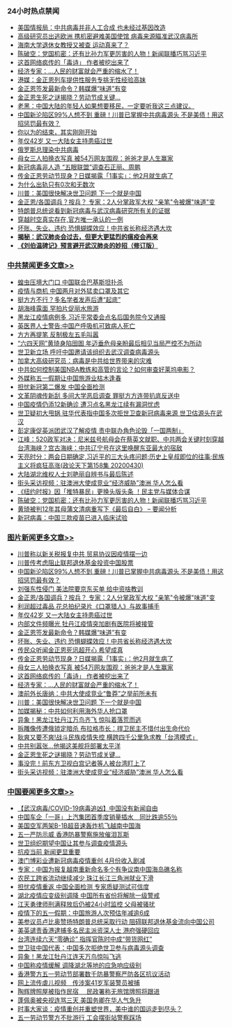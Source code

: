 <div class="catlist">
<h3>24小时热点禁闻</h3>
<ul>
<li><a href="https://github.com/fqnews/bnews/blob/master/comments/20200501/1321693.md">美国情报局：中共病毒并非人工合成 也未经过基因改造</a></li>
<li><a href="https://github.com/fqnews/bnews/blob/master/worldnews/20200501/1321807.md">高级研究员出逃欧洲 携机密避难美国使馆 病毒来源瞄准武汉病毒所</a></li>
<li><a href="https://github.com/fqnews/bnews/blob/master/topimagenews/20200501/1321684.md">海南大学退休女教授又被查 运动真来了？</a></li>
<li><a href="https://github.com/fqnews/bnews/blob/master/cbnews/20200501/1321698.md">陈破空：党国机密：还有比孙力军更厉害的人物！新闻联播巧骂习近平 </a></li>
<li><a href="https://github.com/fqnews/bnews/blob/master/topimagenews/20200501/1321822.md">这首网络疯传的「毒诗」 作者被挖出来了</a></li>
<li><a href="https://github.com/fqnews/bnews/blob/master/topimagenews/20200501/1321818.md">经济专家：...人民的财富就会严重的缩水了！</a></li>
<li><a href="https://github.com/fqnews/bnews/blob/master/baitai/20200501/1321908.md">港媒：金正恩列车提供性服务专挑无性经验高妹</a></li>
<li><a href="https://github.com/fqnews/bnews/blob/master/topimagenews/20200501/1321884.md">金正恩签发最新命令？韩媒爆“味道”有变</a></li>
<li><a href="https://github.com/fqnews/bnews/blob/master/topimagenews/20200501/1321760.md">金正恩生死之谜揭晓？劳动节成关键…</a></li>
<li><a href="https://github.com/fqnews/bnews/blob/master/bannedvideo/20200501/1321721.md">老黑：中国大陆的年轻人如果想要移民，一定要听我这三点建议。 </a></li>
<li><a href="https://github.com/fqnews/bnews/blob/master/topimagenews/20200501/1321979.md">中国新沦陷区99%人想不到 重磅！川普已掌握中共病毒源头 不是美债！用这招惩罚最有效？</a></li>
<li><a href="https://github.com/fqnews/bnews/blob/master/lifebaike/20200501/1321675.md">你以为的结束，其实刚刚开始</a></li>
<li><a href="https://github.com/fqnews/bnews/blob/master/topimagenews/20200501/1321886.md">年仅42岁 又一大陆女主持患癌过世</a></li>
<li><a href="https://github.com/fqnews/bnews/blob/master/topimagenews/20200501/1321667.md">俄罗斯总理染中共病毒</a></li>
<li><a href="https://github.com/fqnews/bnews/blob/master/topimagenews/20200501/1321833.md">母女三人拍换衣写真 被54万网友围观：爸爸才是人生赢家</a></li>
<li><a href="https://github.com/fqnews/bnews/blob/master/headline/20200501/1321673.md">新冠病毒非人造   “五眼联盟”调查石正丽、周鹏</a></li>
<li><a href="https://github.com/fqnews/bnews/blob/master/topimagenews/20200501/1321837.md">传金正恩劳动节现身？日媒揭露「1事实」：他2月就生病了</a></li>
<li><a href="https://github.com/fqnews/bnews/blob/master/lifebaike/20200501/1321677.md">为什么出轨只有0次和无数次</a></li>
<li><a href="https://github.com/fqnews/bnews/blob/master/topimagenews/20200501/1321800.md">川普：美国很快解决世卫问题 下一个就是中国</a></li>
<li><a href="https://github.com/fqnews/bnews/blob/master/topimagenews/20200501/1321923.md">金正恩/各国调兵？按兵？ 专家：2人分掌政军大权 &quot;亲笔&quot;令被爆&quot;味道&quot;变</a></li>
<li><a href="https://github.com/fqnews/bnews/blob/master/headline/20200501/1321737.md">特朗普总统说看到新冠病毒与武汉病毒研究所有关的证据</a></li>
<li><a href="https://github.com/fqnews/bnews/blob/master/comments/20200501/1321661.md">穿越时空真实存在,官方唯一承认的一例</a></li>
<li><a href="https://github.com/fqnews/bnews/blob/master/topimagenews/20200501/1321878.md">坏账、失业、违约 恐惧蝴蝶效应！中共省长称经济遇大坎</a></li>
<li><b><a href="https://github.com/fqnews/bnews/blob/master/comments/20200211/1275071.md" target="_blank">揭秘：武汉肺炎会过去，但更大更猛烈的瘟疫会再来</a></b></li>
<li><b><a href="https://github.com/fqnews/bnews/blob/master/comments/20200207/1272816.md" target="_blank">《刘伯温碑记》预言避开武汉肺炎的妙招（修订版）</a></b></li>
</ul>
</div>

<div class="catlist">
<h3><a href="https://github.com/fqnews/bnews/blob/master/cbnews/" target="_blank">中共禁闻</a><span><a href="https://github.com/fqnews/bnews/blob/master/cbnews/" target="_blank" rel="nofollow">更多文章>></a></span></h3>
<ul>
<li><a href="https://github.com/fqnews/bnews/blob/master/cbnews/20200501/1322059.md" target="_blank">蝗虫压境大门口 中国联合巴基斯坦扑杀</a></li>
<li><a href="https://github.com/fqnews/bnews/blob/master/cbnews/20200501/1322056.md" target="_blank">疫情与商机 中国两月对外猛卖口罩及其它</a></li>
<li><a href="https://github.com/fqnews/bnews/blob/master/cbnews/20200501/1322054.md" target="_blank">挺方方不行？多名学者发声后遭“起底”</a></li>
<li><a href="https://github.com/fqnews/bnews/blob/master/cbnews/20200501/1322029.md" target="_blank">胡海峰露面 罕拍片促丽水旅游</a></li>
<li><a href="https://github.com/fqnews/bnews/blob/master/cbnews/20200501/1322026.md" target="_blank">黑龙江疫情病例多 习近平常委会点名后国务院今又通报</a></li>
<li><a href="https://github.com/fqnews/bnews/blob/master/cbnews/20200501/1322003.md" target="_blank">英医界人士警告:中国产呼吸机可致病人死亡</a></li>
<li><a href="https://github.com/fqnews/bnews/blob/master/cbnews/20200501/1322008.md" target="_blank">方方再提笔 反制极左五毛叫嚣</a></li>
<li><a href="https://github.com/fqnews/bnews/blob/master/cbnews/20200501/1322005.md" target="_blank">“六四天网”黄琦身陷囹圄 年迈垂危母亲盼最后相见当局严控不为所动</a></li>
<li><a href="https://github.com/fqnews/bnews/blob/master/cbnews/20200501/1322004.md" target="_blank">世卫新立场 呼吁中国邀请该组织去武汉调查病毒源头</a></li>
<li><a href="https://github.com/fqnews/bnews/blob/master/cbnews/20200501/1322000.md" target="_blank">加拿大高级研究员：病毒是中共给世界带来的灾难</a></li>
<li><a href="https://github.com/fqnews/bnews/blob/master/cbnews/20200501/1319566.md" target="_blank">中共如何控制美国NBA教练和高管的言论？如何审查好莱坞电影？</a></li>
<li><a href="https://github.com/fqnews/bnews/blob/master/cbnews/20200501/1321927.md" target="_blank">外媒称五一假期让中国旅游业枯木逢春</a></li>
<li><a href="https://github.com/fqnews/bnews/blob/master/cbnews/20200501/1321926.md" target="_blank">担忧新冠第二爆发 中国全面检测</a></li>
<li><a href="https://github.com/fqnews/bnews/blob/master/cbnews/20200501/1321918.md" target="_blank">文革阴魂传新刮 多间大学恶启调查 罪挺方方连带扒底反送中</a></li>
<li><a href="https://github.com/fqnews/bnews/blob/master/cbnews/20200501/1321911.md" target="_blank">中国疫情仍添12新确诊 遭习点名黑龙江续有漏洞忧虑</a></li>
<li><a href="https://github.com/fqnews/bnews/blob/master/cbnews/20200501/1321910.md" target="_blank">世卫疑初大甩锅 驻华代表指中国多次拒世卫查新冠病毒来源 世卫估源头在武汉</a></li>
<li><a href="https://github.com/fqnews/bnews/blob/master/cbnews/20200501/1321893.md" target="_blank">彭定康促英派团武汉了解疫情 责中联办角色论毁「一国两制」</a></li>
<li><a href="https://github.com/fqnews/bnews/blob/master/cbnews/20200501/1321823.md" target="_blank">江峰：520政军对决：尼米兹号航母会在蔡英文就职、中共两会关键时刻穿越台湾海峡？宫古海峡：中共辽宁号在这里唤醒东亚最大的宿敌</a></li>
<li><a href="https://github.com/fqnews/bnews/blob/master/cbnews/20200501/1321816.md" target="_blank">天亮时分：两会日期确定,习近平的三大头疼问题;历史上皇叔即位的往事;民族主义将疯狂高涨(政论天下第158集 20200430)</a></li>
<li><a href="https://github.com/fqnews/bnews/blob/master/cbnews/20200501/1321741.md" target="_blank">大陆湖北维权人士刘艳丽自辨书与最后陈述</a></li>
<li><a href="https://github.com/fqnews/bnews/blob/master/topimagenews/20200501/1313848.md" target="_blank">街头采访视频：驻澳洲大使成竞业“经济威胁”澳洲 华人怎么看</a></li>
<li><a href="https://github.com/fqnews/bnews/blob/master/cbnews/20200501/1319565.md" target="_blank">《纽约时报》因「推特暴民」更换头版头条 ！民主党与媒体合谋</a></li>
<li><a href="https://github.com/fqnews/bnews/blob/master/cbnews/20200501/1321698.md" target="_blank">陈破空：党国机密：还有比孙力军更厉害的人物！新闻联播巧骂习近平</a></li>
<li><a href="https://github.com/fqnews/bnews/blob/master/cbnews/20200501/1321689.md" target="_blank">黄琦被判12年其母蒲文清病重写下《最后自白》 &#8211; 要闻分析</a></li>
<li><a href="https://github.com/fqnews/bnews/blob/master/cbnews/20200501/1321686.md" target="_blank">新冠病毒：中国三款疫苗已进入临床试验</a></li>

</ul>
</div>
<div class="catlist">
<h3><a href="https://github.com/fqnews/bnews/blob/master/topimagenews/" target="_blank">图片新闻</a><span><a href="https://github.com/fqnews/bnews/blob/master/topimagenews/" target="_blank" rel="nofollow">更多文章>></a></span></h3>
<ul>
<li><a href="https://github.com/fqnews/bnews/blob/master/topimagenews/20200501/1322045.md" target="_blank">川普称以新关税报复中共 贸易协议因疫情摆一边</a></li>
<li><a href="https://github.com/fqnews/bnews/blob/master/topimagenews/20200501/1322027.md" target="_blank">川普传考虑阻止联邦退休基金投资中国股票</a></li>
<li><a href="https://github.com/fqnews/bnews/blob/master/topimagenews/20200501/1321979.md" target="_blank">中国新沦陷区99%人想不到 重磅！川普已掌握中共病毒源头 不是美债！用这招惩罚最有效？</a></li>
<li><a href="https://github.com/fqnews/bnews/blob/master/topimagenews/20200501/1321937.md" target="_blank">刘强东性侵门 美法院要京东买单 给中资啥教训</a></li>
<li><a href="https://github.com/fqnews/bnews/blob/master/topimagenews/20200501/1321923.md" target="_blank">金正恩/各国调兵？按兵？ 专家：2人分掌政军大权 &quot;亲笔&quot;令被爆&quot;味道&quot;变</a></li>
<li><a href="https://github.com/fqnews/bnews/blob/master/topimagenews/20200501/1321901.md" target="_blank">利润超过毒品 花总拍纪录片《口罩猎人》与故事捕手</a></li>
<li><a href="https://github.com/fqnews/bnews/blob/master/topimagenews/20200501/1321886.md" target="_blank">年仅42岁 又一大陆女主持患癌过世</a></li>
<li><a href="https://github.com/fqnews/bnews/blob/master/topimagenews/20200501/1321885.md" target="_blank">内部文件频曝光 牡丹江疫情突加剧有医院将被接管</a></li>
<li><a href="https://github.com/fqnews/bnews/blob/master/topimagenews/20200501/1321884.md" target="_blank">金正恩签发最新命令？韩媒爆“味道”有变</a></li>
<li><a href="https://github.com/fqnews/bnews/blob/master/topimagenews/20200501/1321878.md" target="_blank">坏账、失业、违约 恐惧蝴蝶效应！中共省长称经济遇大坎</a></li>
<li><a href="https://github.com/fqnews/bnews/blob/master/topimagenews/20200501/1321839.md" target="_blank">传民众听闻金正恩死讯超开心 希望成真</a></li>
<li><a href="https://github.com/fqnews/bnews/blob/master/topimagenews/20200501/1321837.md" target="_blank">传金正恩劳动节现身？日媒揭露「1事实」：他2月就生病了</a></li>
<li><a href="https://github.com/fqnews/bnews/blob/master/topimagenews/20200501/1321833.md" target="_blank">母女三人拍换衣写真 被54万网友围观：爸爸才是人生赢家</a></li>
<li><a href="https://github.com/fqnews/bnews/blob/master/topimagenews/20200501/1321822.md" target="_blank">这首网络疯传的「毒诗」 作者被挖出来了</a></li>
<li><a href="https://github.com/fqnews/bnews/blob/master/topimagenews/20200501/1321818.md" target="_blank">经济专家：&#8230;人民的财富就会严重的缩水了！</a></li>
<li><a href="https://github.com/fqnews/bnews/blob/master/topimagenews/20200501/1321806.md" target="_blank">澳前外长唐纳：中共大使成竞业“鲁莽”之举前所未有</a></li>
<li><a href="https://github.com/fqnews/bnews/blob/master/topimagenews/20200501/1321800.md" target="_blank">川普：美国很快解决世卫问题 下一个就是中国</a></li>
<li><a href="https://github.com/fqnews/bnews/blob/master/topimagenews/20200501/1321799.md" target="_blank">加媒揭秘：中共如何利用海外华人抢口罩</a></li>
<li><a href="https://github.com/fqnews/bnews/blob/master/topimagenews/20200501/1321791.md" target="_blank">异象！黑龙江牡丹江万鸟齐飞 惊叫着落荒而逃</a></li>
<li><a href="https://github.com/fqnews/bnews/blob/master/topimagenews/20200501/1321773.md" target="_blank">拆雕像传遭俄锁定暗杀 布拉格市长：捍卫民主不惜付出生命代价</a></li>
<li><a href="https://github.com/fqnews/bnews/blob/master/topimagenews/20200501/1321769.md" target="_blank">耿爽又要不爽!战斗民族疫情失控 横跨四千公里急求教「台湾模式」</a></li>
<li><a href="https://github.com/fqnews/bnews/blob/master/topimagenews/20200501/1321761.md" target="_blank">中共别嚣张…他揭这美舰将部署太平洋</a></li>
<li><a href="https://github.com/fqnews/bnews/blob/master/topimagenews/20200501/1321760.md" target="_blank">金正恩生死之谜揭晓？劳动节成关键…</a></li>
<li><a href="https://github.com/fqnews/bnews/blob/master/topimagenews/20200501/1321759.md" target="_blank">事没完！前东方卫视白宫记者等人被台湾盯上了</a></li>
<li><a href="https://github.com/fqnews/bnews/blob/master/topimagenews/20200501/1313848.md" target="_blank">街头采访视频：驻澳洲大使成竞业“经济威胁”澳洲 华人怎么看</a></li>

</ul>
</div>
<div class="catlist">
<h3><a href="https://github.com/fqnews/bnews/blob/master/headline/" target="_blank">中国要闻</a><span><a href="https://github.com/fqnews/bnews/blob/master/headline/" target="_blank" rel="nofollow">更多文章>></a></span></h3>
<ul>
<li><a href="https://github.com/fqnews/bnews/blob/master/headline/20200502/1322097.md" target="_blank">【武汉病毒/COVID-19病毒追凶】中国没有新闻自由</a></li>
<li><a href="https://github.com/fqnews/bnews/blob/master/headline/20200502/1322096.md" target="_blank">中国车企「一哥」上汽集团首季度销量插水　同比跌逾55％</a></li>
<li><a href="https://github.com/fqnews/bnews/blob/master/headline/20200502/1322085.md" target="_blank">美国空军两架B-1B超音速轰炸机飞越南中国海</a></li>
<li><a href="https://github.com/fqnews/bnews/blob/master/headline/20200502/1322084.md" target="_blank">五一严防示威 香港防暴警察施放催泪瓦斯</a></li>
<li><a href="https://github.com/fqnews/bnews/blob/master/headline/20200502/1322083.md" target="_blank">世卫组织期望中国让其参与调查疫情源头</a></li>
<li><a href="https://github.com/fqnews/bnews/blob/master/headline/20200502/1322080.md" target="_blank">抗疫当前  新闻更显重要</a></li>
<li><a href="https://github.com/fqnews/bnews/blob/master/headline/20200502/1322073.md" target="_blank">澳门博彩业遭新冠病毒疫情重创 4月份收入剧减</a></li>
<li><a href="https://github.com/fqnews/bnews/blob/master/headline/20200502/1322072.md" target="_blank">专家：中国为报复越南重新命名多个有争议南中国海岛礁名称</a></li>
<li><a href="https://github.com/fqnews/bnews/blob/master/headline/20200502/1322071.md" target="_blank">农民工跨省流动继续减少 珠江长江三角洲就业下滑</a></li>
<li><a href="https://github.com/fqnews/bnews/blob/master/headline/20200502/1322070.md" target="_blank">担忧疫情重返 中国全面检测 专家质疑测试可信度</a></li>
<li><a href="https://github.com/fqnews/bnews/blob/master/headline/20200502/1322069.md" target="_blank">湖北疫情应变级别调降 中国所有省份将解除一级警戒</a></li>
<li><a href="https://github.com/fqnews/bnews/blob/master/headline/20200502/1322068.md" target="_blank">江天勇律师刑满释放后仍被24小时监控 父母被骚扰</a></li>
<li><a href="https://github.com/fqnews/bnews/blob/master/headline/20200502/1322067.md" target="_blank">疫情下的五一假期：中国旅游人次预估年减逾6成</a></li>
<li><a href="https://github.com/fqnews/bnews/blob/master/headline/20200502/1322066.md" target="_blank">美参议员卢比奥赞扬特朗普总统采取行动 阻碍联邦退休基金流向中国公司</a></li>
<li><a href="https://github.com/fqnews/bnews/blob/master/headline/20200501/1322063.md" target="_blank">美英谴责香港逮捕多名民主派资深人士 港府强硬回应</a></li>
<li><a href="https://github.com/fqnews/bnews/blob/master/headline/20200501/1322052.md" target="_blank">台湾连续六天“零确诊” 指挥官陈时中成“带货网红”</a></li>
<li><a href="https://github.com/fqnews/bnews/blob/master/headline/20200501/1322046.md" target="_blank">世卫驻中国代表：中国多次拒绝世卫参与病毒源头调查</a></li>
<li><a href="https://github.com/fqnews/bnews/blob/master/bannedvideo/20200501/1322015.md" target="_blank">异象！黑龙江牡丹江连天万鸟惊叫飞逃</a></li>
<li><a href="https://github.com/fqnews/bnews/blob/master/headline/20200501/1322019.md" target="_blank">中国称疫情缓解 调降湖北等地的应急响应级别</a></li>
<li><a href="https://github.com/fqnews/bnews/blob/master/headline/20200501/1322010.md" target="_blank">香港警方五一劳动节部署数千防暴警察严防各区抗议活动</a></li>
<li><a href="https://github.com/fqnews/bnews/blob/master/headline/20200501/1321989.md" target="_blank">网上流传虐儿视频　传涉案41岁军装警员被捕</a></li>
<li><a href="https://github.com/fqnews/bnews/blob/master/headline/20200501/1321988.md" target="_blank">陶辉牌照屋被指作民宿　 民政署称无旅馆牌照将跟进</a></li>
<li><a href="https://github.com/fqnews/bnews/blob/master/headline/20200501/1321986.md" target="_blank">蓬佩奥被央视连骂三天    美国务卿在华人气急升</a></li>
<li><a href="https://github.com/fqnews/bnews/blob/master/headline/20200501/1321965.md" target="_blank">时事大家谈：疫情重创并重塑世界，美中谁的国运走到尽头？</a></li>
<li><a href="https://github.com/fqnews/bnews/blob/master/headline/20200501/1321952.md" target="_blank">五一劳动节警方不批游行     工会摆街站警察踩场</a></li>

</ul>
</div>